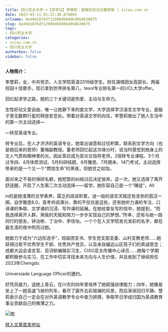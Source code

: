 ```yaml
---
title: 四川农业大学->【求学记】李慧莉：倔强的百合迎春怒放 | sicau.com.cn
date: 2023-03-11 01:22:38.870865
urlname: 8e49d1876df12990db8d9bd0b86306f5
slug: 8e49d1876df12990db8d9bd0b86306f5
tags: 
- 四川农业大学
categories:
- sicau.com.cn
- 四川农业大学
authorbox: false
sidebar: false
---
```

**人物简介：**

李慧莉，女，中共党员，人文学院英语2019级学生。担任演唱团女高部长、两届校园十佳歌手。现已拿到世界排名第八，tesol专业排名第一的UCL大学offer。

回忆起求学之路，她的三个关键词是热爱、主动与生命力。

生性好动又爱自由，唯一让她静下来的是文学，大学选择学汉语言文学专业，是脑子里无数颗行星的释放安息处。带着对英语文学的向往，李慧莉做出了她人生当中的第一次主动选择—
<!--more-->
—转至英语专业。

转专业后，在人才济济的英语专业，她拿出诚意和过往积累，联系到文学方向（也是她后来的恩师）董梅副教授。董老师回忆起这次缘分时，说当时感觉到她身上的文人气质和眼神里的光，因此答应成为其论文指导老师。2倍转专业课程、3个月过专四、4月体质测试、5月科研结题、6月雅思、7月期末、14门考试，主动选择带来的是一个又一个“燃烧生命”的黑夜，但她甘之如饴。

面对来之不易的保研名额，她短暂的纠结过后决定放弃。这一次，她又选择了离开舒适圈，开启了人生第二次主动选择——留学。她形容自己是一个“赌徒”，All

in的是她浅薄的文学素养，匮乏的阅读积累，谜一般的语言天赋还有坚弥的孤注一掷。自学雅思8.0，首考听阅满分，靠的不仅仅是这些，还有她听力课的专注、口译课的争取、文学课的沉浸、写作课的延展。在她给挚友写的信中，她提到，“而我选择离开人群，用我的天赋和努力一步步实现自己的梦想。”所幸，还有与她一路同行的朋友，钟治彬、丁治中、李佳怡，一个个在人文学院发光发彩的名字，都在最生凛的夜中照亮过她。

她致力于成为“六边形选手”，班级团支书、学生党支部支委、山村支教老师……她获得过若干优秀学生干部、优秀共产党员，以及来自偏远山区孩子们的真诚思念；成都大运会语言官、百词斩编辑实习生、CISG亚太传播中心译员……她每个学期都积极参与实习，在工作中切实寻找未来方向与人生价值，并且收到了继续担任2023年Chengdu

Universiade Language Officer的邀约。

好凭风接力，送她上青云，在川农的四年里培养了她超强自律能力；四年，她像是坐上了一趟高速飞驶的列车，看尽了窗外五彩斑斓的风景，而后渐渐回归平静。慧莉表示自己一定会在对外英语教学专业中奋力拼搏，争取早日学成归国为英语教育事业贡献自己的微薄之力。

![图](https://news.sicau.edu.cn/__local/C/24/72/8C2C8D58DD6E1C34B1FAF3C560A_6A1FCE65_3337B.jpg)

[转入文章首发地址](https://news.sicau.edu.cn/info/1078/71314.htm)